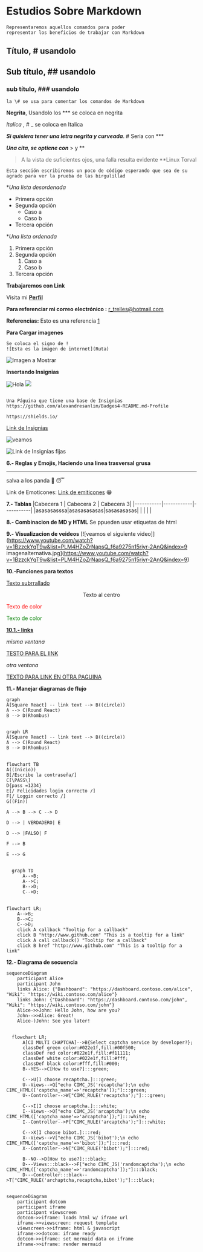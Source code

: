 # Estudios Sobre Markdown

```
Representaremos aquellos comandos para poder 
representar los beneficios de trabajar con Markdown
```
## Título, \# usandolo
## Sub título, \## usandolo
### sub título, \### usandolo

```
la \# se usa para comentar los comandos de Markdown
```

**Negrita**,    Usandolo los *** se coloca en negrita

_Italica_ ,    \# _ se coloca en Italica

***Si quisiera tener una letra negrita y curveada***. \# Seria con ***

***Una cita, se optiene con*** \> y **
>A la vista de suficientes ojos, una falla resulta evidente **Linux Torval


```
Esta sección escribiremos un poco de código esperando que sea de su agrado para ver la prueba de las birgulillad
```
**Una lista desordenada*
 +  Primera opción
 +  Segunda opción 
    *   Caso a
    *   Caso b
 +  Tercera opción

**Una lista ordenada*
 1. Primera opción
 2. Segunda opción 
    1. Caso a
    2. Caso b
 3. Tercera opción


**Trabajaremos con Link**

Visita mi **[Perfil](www.google.com "Google")**

**Para referenciar mi correo electrónico :**
<r_trelles@hotmail.com>

**Referencias:**
Esto es una referencia [1]

[1]: https://www.google.com

**Para Cargar imagenes**
```
Se coloca el signo de !
![Esta es la imagen de internet](Ruta)
```
![Imagen a Mostrar](https://concepto.de/wp-content/uploads/2018/02/sistemas-de-informacion-768x399.jpg  "Hola, Bienvenidos")


**Insertando Insignias**

![Hola](https://img.shields.io/badge/Tableau-E97627?style=for-the-badge&logo=Tableau&logoColor=white) 
![](https://img.shields.io/badge/GitHub-100000?style=for-the-badge&logo=github&logoColor=white)

```

Una Páguina que tiene una base de Insignias
https://github.com/alexandresanlim/Badges4-README.md-Profile

https://shields.io/

```
[Link de Insignias](https://github.com/alexandresanlim/Badges4-README.md-Profile)

![veamos](https://github-readme-streak-stats.herokuapp.com/?user={RaulTrelles})

![Link de Insignias fijas](https://shields.io/)

**6.- Reglas y Emojis, Haciendo una linea trasversal grusa**
***
salva a los panda :panda_face: :sleeping:

Link de Emoticones: [Link de emiticones](https://www.webfx.com/tools/emoji-cheat-sheet/) :grin:

**7.- Tablas**
|Cabecera 1 | Cabecera 2 | Cabecera 3|
|-----------|------------|-----------|
|asasasasssa|asasasasasas|sasasasasas|
|           |            |           |

**8.- Combinacion de MD y HTML**
Se ppueden usar etiquetas de html

**9.- Visualizacion de veideos**
[![veamos el siguiente video]](https://www.youtube.com/watch?v=1BzzckYqT9w&list=PLM4HZoZrNapsQ_f6a9275n15riyr-2AnQ&index=9 imagenalternativa.jpg](https://www.youtube.com/watch?v=1BzzckYqT9w&list=PLM4HZoZrNapsQ_f6a9275n15riyr-2AnQ&index=9)

**10.-Funciones para textos**

<ins>Texto subrrallado</ins>

<center>Texto al centro</center>

<p style="color:red"> Texto de color </p>
<p style="color:green"> Texto de color </p>

**<ins>10.1.- links</ins>**

_misma ventana_

[TESTO PARA EL lINK](https://www.google.com)

_otra ventana_

<a href="https://www.google.com" target="_blank"> TEXTO PARA LINK EN OTRA PAGUINA </a>


**11.- Manejar diagramas de flujo**


```mermaid
graph
A[Square React] -- link text --> B((circle))
A --> C(Round React)
B --> D(Rhombus)
```
##

```mermaid
graph LR
A[Square React] -- link text --> B((circle))
A --> C(Round React)
B --> D(Rhombus)
```
##
```mermaid
flowchart TB
A((Inicio))
B[/Escribe la contraseña/]
C[\PASS\]
D{pass =1234}
E[/ Felicidades login correcto /]
F[/ Loggin correcto /]
G((Fin))

A --> B --> C --> D

D --> | VERDADERO| E

D --> |FALSO| F

F --> B

E --> G
```
##
```mermaid
  graph TD
      A-->B;
      A-->C;
      B-->D;
      C-->D;
```
##
```mermaid
flowchart LR;
    A-->B;
    B-->C;
    C-->D;
    click A callback "Tooltip for a callback"
    click B "http://www.github.com" "This is a tooltip for a link"
    click A call callback() "Tooltip for a callback"
    click B href "http://www.github.com" "This is a tooltip for a link"
```
**12.- Diagrama de secuencia**

```mermaid
sequenceDiagram
    participant Alice
    participant John
    links Alice: {"Dashboard": "https://dashboard.contoso.com/alice", "Wiki": "https://wiki.contoso.com/alice"}
    links John: {"Dashboard": "https://dashboard.contoso.com/john", "Wiki": "https://wiki.contoso.com/john"}
    Alice->>John: Hello John, how are you?
    John-->>Alice: Great!
    Alice-)John: See you later!
```
##
```mermaid
  flowchart LR;
      A[CI MULTI CHAPTCHA]-->B{Select captcha service by developer?};
      classDef green color:#022e1f,fill:#00f500;
      classDef red color:#022e1f,fill:#f11111;
      classDef white color:#022e1f,fill:#fff;
      classDef black color:#fff,fill:#000;
      B--YES-->C[How to use?]:::green;
      
      C-->U[I choose recaptcha.]:::green;
      U--Views-->Q["echo CIMC_JS('recaptcha');\n echo CIMC_HTML(['captcha_name'=>'recaptcha']);"]:::green;
      U--Controller-->W["CIMC_RULE('recaptcha');"]:::green;
      
      C-->I[I choose arcaptcha.]:::white;
      I--Views-->O["echo CIMC_JS('arcaptcha');\n echo CIMC_HTML(['captcha_name'=>'arcaptcha']);"]:::white;
      I--Controller-->P["CIMC_RULE('arcaptcha');"]:::white;
      
      C-->X[I choose bibot.]:::red;
      X--Views-->V["echo CIMC_JS('bibot');\n echo CIMC_HTML(['captcha_name'=>'bibot']);"]:::red;
      X--Controller-->N["CIMC_RULE('bibot');"]:::red;
      
      B--NO-->D[How to use?]:::black;
      D---Views:::black-->F["echo CIMC_JS('randomcaptcha');\n echo CIMC_HTML(['captcha_name'=>'randomcaptcha']);"]:::black; 
      D---Controller:::black-->T["CIMC_RULE('archaptcha,recaptcha,bibot');"]:::black;
```
##
```mermaid
sequenceDiagram
    participant dotcom
    participant iframe
    participant viewscreen
    dotcom->>iframe: loads html w/ iframe url
    iframe->>viewscreen: request template
    viewscreen->>iframe: html & javascript
    iframe->>dotcom: iframe ready
    dotcom->>iframe: set mermaid data on iframe
    iframe->>iframe: render mermaid
```
